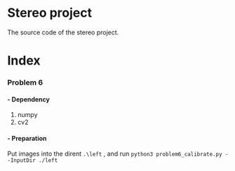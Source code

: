 # Stereo project

The source code of the stereo project.

# Index

### Problem 6

#### - Dependency

1. numpy
2. cv2

#### - Preparation 

Put images into the dirent `.\left` , and run `python3 problem6_calibrate.py --InputDir ./left `

